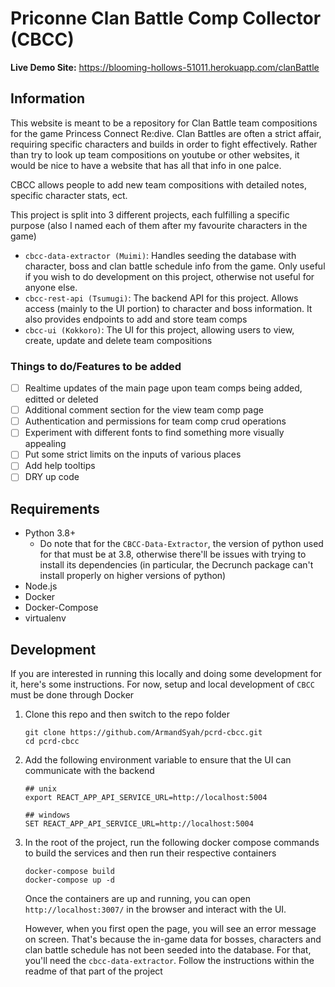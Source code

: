 # Priconne Clan Battle Comp Collector (CBCC)

**Live Demo Site:** https://blooming-hollows-51011.herokuapp.com/clanBattle 

## Information
This website is meant to be a repository for Clan Battle team compositions for the game Princess Connect Re:dive. Clan Battles are often a strict affair, requiring specific characters and builds in order to fight effectively. Rather than try to look up team compositions on youtube or other websites, it would be nice to have a website that has all that info in one palce. 

CBCC allows people to add new team compositions with detailed notes, specific character stats, ect.

This project is split into 3 different projects, each fulfilling a specific purpose (also I named each of them after my favourite characters in the game)

- `cbcc-data-extractor (Muimi)`: Handles seeding the database with character, boss and clan battle schedule info from the game. Only useful if you wish to do development on this project, otherwise not useful for anyone else.
- `cbcc-rest-api (Tsumugi)`: The backend API for this project. Allows access (mainly to the UI portion) to character and boss information. It also provides endpoints to add and store team comps  
- `cbcc-ui (Kokkoro)`: The UI for this project, allowing users to view, create, update and delete team compositions

### Things to do/Features to be added
- [ ] Realtime updates of the main page upon team comps being added, editted or deleted
- [ ] Additional comment section for the view team comp page
- [ ] Authentication and permissions for team comp crud operations
- [ ] Experiment with different fonts to find something more visually appealing
- [ ] Put some strict limits on the inputs of various places
- [ ] Add help tooltips
- [ ] DRY up code

## Requirements

- Python 3.8+
    - Do note that for the `CBCC-Data-Extractor`, the version of python used for that must be at 3.8, otherwise there'll be issues with trying to install its dependencies (in particular, the Decrunch package can't install properly on higher versions of python)
- Node.js
- Docker
- Docker-Compose
- virtualenv  

## Development

If you are interested in running this locally and doing some development for it, here's some instructions. For now, setup and local development of `CBCC` must be done through Docker

1. Clone this repo and then switch to the repo folder
   ```
   git clone https://github.com/ArmandSyah/pcrd-cbcc.git
   cd pcrd-cbcc
   ```
2. Add the following environment variable to ensure that the UI can communicate with the backend
   ```
   ## unix
   export REACT_APP_API_SERVICE_URL=http://localhost:5004

   ## windows
   SET REACT_APP_API_SERVICE_URL=http://localhost:5004
   ```
3. In the root of the project, run the following docker compose commands to build the services and then run their respective containers
   ```
   docker-compose build
   docker-compose up -d
   ```
   Once the containers are up and running, you can open `http://localhost:3007/` in the browser and interact with the UI.

   However, when you first open the page, you will see an error message on screen. That's because the in-game data for bosses, characters and clan battle schedule has not been seeded into the database. For that, you'll need the `cbcc-data-extractor`. Follow the instructions within the readme of that part of the project